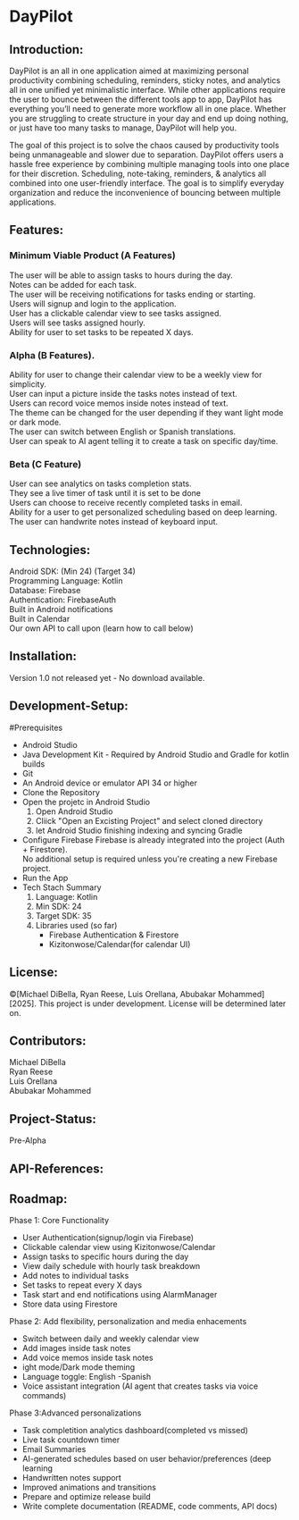 # DayPilot



## Introduction:

DayPilot is an all in one application aimed at maximizing personal productivity combining scheduling, reminders, sticky notes, and analytics all in one unified yet minimalistic interface. While other applications require the user to bounce between the different tools app to app, DayPilot has everything you’ll need to generate more workflow all in one place. Whether you are struggling to create structure in your day and end up doing nothing, or just have too many tasks to manage, DayPilot will help you. 

The goal of this project is to solve the chaos caused by productivity tools being unmanageable and slower due to separation. DayPilot offers users a hassle free experience by combining multiple managing tools into one place for their discretion. Scheduling, note-taking, reminders, & analytics all combined into one user-friendly interface. The goal is to simplify everyday organization and reduce the inconvenience of bouncing between multiple applications.

## Features:

### Minimum Viable Product (A Features)
The user will be able to assign tasks to hours during the day.  
Notes can be added for each task.  
The user will be receiving notifications for tasks ending or starting.  
Users will signup and login to the application.  
User has a clickable calendar view to see tasks assigned.  
Users will see tasks assigned hourly.  
Ability for user to set tasks to be repeated X days.  

### Alpha (B Features).
Ability for user to change their calendar view to be a weekly view for simplicity.  
User can input a picture inside the tasks notes instead of text.  
Users can record voice memos inside notes instead of text.  
The theme can be changed for the user depending if they want light mode or dark mode.  
The user can switch between English or Spanish translations.  
User can speak to AI agent telling it to create a task on specific day/time.  

### Beta  (C Feature)
User can see analytics on tasks completion stats.  
They see a live timer of task until it is set to be done  
Users can choose to receive recently completed tasks in email.  
Ability for a user to get personalized scheduling based on deep learning.  
The user can handwrite notes instead of keyboard input.  


## Technologies:

Android SDK: (Min 24) (Target 34)  
Programming Language: Kotlin  
Database: Firebase  
Authentication: FirebaseAuth  
Built in Android notifications  
Built in Calendar  
Our own API to call upon (learn how to call below)  

## Installation:

Version 1.0 not released yet - No download available.

## Development-Setup:

#Prerequisites 
- Android Studio
- Java Development Kit - Required by Android Studio and Gradle for kotlin builds
- Git
- An Android device or emulator API 34 or higher
- Clone the Repository
- Open the projetc in Android Studio
    1. Open Android Studio
    2. Cliick "Open an Excisting Project" and select cloned directory
    3. let Android Studio finishing indexing and syncing Gradle
- Configure Firebase
   Firebase is already integrated into the project (Auth + Firestore).  
No additional setup is required unless you're creating a new Firebase project.
- Run the App
- Tech Stach Summary
  1. Language: Kotlin
  2. Min SDK: 24
  3. Target SDK: 35
  4. Libraries used (so far)
     - Firebase Authentication & Firestore
     - Kizitonwose/Calendar(for calendar UI)
     

## License:

©[Michael DiBella, Ryan Reese, Luis Orellana, Abubakar Mohammed] [2025]. This project is under development. License will be determined later on.

## Contributors:

Michael DiBella  
Ryan Reese  
Luis Orellana  
Abubakar Mohammed  

## Project-Status:

Pre-Alpha

## API-References:



## Roadmap:

Phase 1: Core Functionality 

- User Authentication(signup/login via Firebase)
- Clickable calendar view using Kizitonwose/Calendar
- Assign tasks to specific hours during the day
- View daily schedule with hourly task breakdown
- Add notes to individual tasks
- Set tasks to repeat every X days
- Task start and end notifications using AlarmManager
- Store data using Firestore

Phase 2: Add flexibility, personalization and media enhacements

- Switch between daily and weekly calendar view 
- Add images inside task notes 
- Add voice memos inside task notes 
- ight mode/Dark mode theming 
- Language toggle: English -Spanish 
- Voice assistant integration (AI agent that creates tasks via voice commands)

Phase 3:Advanced personalizations

- Task completition analytics dashboard(completed vs missed)
- Live task countdown timer 
- Email Summaries 
- AI-generated schedules based on user behavior/preferences (deep learning
- Handwritten notes support 
- Improved animations and transitions
- Prepare and optimize release build
- Write complete documentation (README, code comments, API docs)



